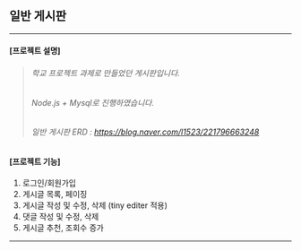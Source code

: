 ## 일반 게시판
---
#### [프로젝트 설명]
> ###### 학교 프로젝트 과제로 만들었던 게시판입니다.
> ###### Node.js + Mysql로 진행하였습니다.
> ###### 일반 게시판 ERD : https://blog.naver.com/l1523/221796663248

#### [프로젝트 기능]
   1. 로그인/회원가입
   2. 게시글 목록, 페이징
   3. 게시글 작성 및 수정, 삭제 (tiny editer 적용)
   4. 댓글 작성 및 수정, 삭제
   5. 게시글 추천, 조회수 증가
---
